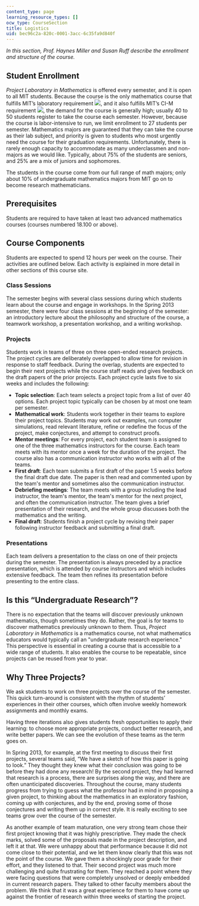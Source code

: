 ```yaml
---
content_type: page
learning_resource_types: []
ocw_type: CourseSection
title: Logistics
uid: bec96c2a-820c-0001-3acc-6c35fa9d840f
---
```


_In this section, Prof. Haynes Miller and Susan Ruff describe the enrollment and structure of the course._

Student Enrollment
------------------

_Project Laboratory in Mathematics_ is offered every semester, and it is open to all MIT students. Because the course is the only mathematics course that fulfills MIT’s laboratory requirement ![](/images/educator/icon-question-lab.png), and it also fulfills MIT’s CI-M requirement ![](/images/educator/icon-question-cim.png), the demand for the course is generally high; usually 40 to 50 students register to take the course each semester. However, because the course is labor-intensive to run, we limit enrollment to 27 students per semester. Mathematics majors are guaranteed that they can take the course as their lab subject, and priority is given to students who most urgently need the course for their graduation requirements. Unfortunately, there is rarely enough capacity to accommodate as many underclassmen and non-majors as we would like. Typically, about 75% of the students are seniors, and 25% are a mix of juniors and sophomores.

The students in the course come from our full range of math majors; only about 10% of undergraduate mathematics majors from MIT go on to become research mathematicians.

Prerequisites
-------------

Students are required to have taken at least two advanced mathematics courses (courses numbered 18.100 or above).

Course Components
-----------------

Students are expected to spend 12 hours per week on the course. Their activities are outlined below. Each activity is explained in more detail in other sections of this course site.

### Class Sessions

The semester begins with several class sessions during which students learn about the course and engage in workshops. In the Spring 2013 semester, there were four class sessions at the beginning of the semester: an introductory lecture about the philosophy and structure of the course, a teamwork workshop, a presentation workshop, and a writing workshop.

### Projects

Students work in teams of three on three open-ended research projects. The project cycles are deliberately overlapped to allow time for revision in response to staff feedback. During the overlap, students are expected to begin their next projects while the course staff reads and gives feedback on the draft papers of the prior projects. Each project cycle lasts five to six weeks and includes the following:

*   **Topic selection**: Each team selects a project topic from a list of over 40 options. Each project topic typically can be chosen by at most one team per semester.
*   **Mathematical work**: Students work together in their teams to explore their project topics. Students may work out examples, run computer simulations, read relevant literature, refine or redefine the focus of the project, make conjectures, and attempt to construct proofs.
*   **Mentor meetings**: For every project, each student team is assigned to one of the three mathematics instructors for the course. Each team meets with its mentor once a week for the duration of the project. The course also has a communication instructor who works with all of the teams.
*   **First draft**: Each team submits a first draft of the paper 1.5 weeks before the final draft due date. The paper is then read and commented upon by the team's mentor and sometimes also the communication instructor.
*   **Debriefing meetings**: The team meets with a group including the lead instructor, the team's mentor, the team's mentor for the next project, and often the communication instructor. The team gives a brief presentation of their research, and the whole group discusses both the mathematics and the writing.
*   **Final draft**: Students finish a project cycle by revising their paper following instructor feedback and submitting a final draft.

### Presentations

Each team delivers a presentation to the class on one of their projects during the semester. The presentation is always preceded by a practice presentation, which is attended by course instructors and which includes extensive feedback. The team then refines its presentation before presenting to the entire class.

Is this “Undergraduate Research”?
---------------------------------

There is no expectation that the teams will discover previously unknown mathematics, though sometimes they do. Rather, the goal is for teams to discover mathematics previously unknown to them. Thus, _Project Laboratory in Mathematics_ is a mathematics course, not what mathematics educators would typically call an "undergraduate research experience." This perspective is essential in creating a course that is accessible to a wide range of students. It also enables the course to be repeatable, since projects can be reused from year to year.

Why Three Projects?
-------------------

We ask students to work on three projects over the course of the semester. This quick turn-around is consistent with the rhythm of students’ experiences in their other courses, which often involve weekly homework assignments and monthly exams.

Having three iterations also gives students fresh opportunities to apply their learning: to choose more appropriate projects, conduct better research, and write better papers. We can see the evolution of these teams as the term goes on.

In Spring 2013, for example, at the first meeting to discuss their first projects, several teams said, “We have a sketch of how this paper is going to look.” They thought they knew what their conclusion was going to be before they had done any research! By the second project, they had learned that research is a process, there are surprises along the way, and there are often unanticipated discoveries. Throughout the course, many students progress from trying to guess what the professor had in mind in proposing a given project, to thinking about the mathematics in an exploratory fashion, coming up with conjectures, and by the end, proving some of those conjectures and writing them up in correct style. It is really exciting to see teams grow over the course of the semester.

As another example of team maturation, one very strong team chose their first project knowing that it was highly prescriptive. They made the check marks, solved some of the proposals made in the project description, and left it at that. We were unhappy about that performance because it did not come close to their potential, and we let them know clearly that this was not the point of the course. We gave them a shockingly poor grade for their effort, and they listened to that. Their second project was much more challenging and quite frustrating for them. They reached a point where they were facing questions that were completely unsolved or deeply embedded in current research papers. They talked to other faculty members about the problem. We think that it was a great experience for them to have come up against the frontier of research within three weeks of starting the project.